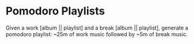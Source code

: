 # Pomodoro Playlists

Given a work [album || playlist] and a break [album || playlist], generate a pomodoro playlist: ~25m of work music followed by ~5m of break music. 